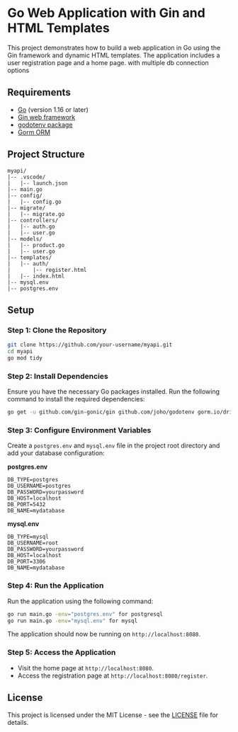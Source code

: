 
# Go Web Application with Gin and HTML Templates

This project demonstrates how to build a web application in Go using the Gin framework and dynamic HTML templates. The application includes a user registration page and a home page.
with multiple db connection options 

## Requirements

- [Go](https://golang.org/dl/) (version 1.16 or later)
- [Gin web framework](https://github.com/gin-gonic/gin)
- [godotenv package](https://github.com/joho/godotenv)
- [Gorm ORM](https://gorm.io/driver/postgres/)

## Project Structure

```
myapi/
|-- .vscode/
|   |-- launch.json
|-- main.go
|-- config/
|   |-- config.go
|-- migrate/
|   |-- migrate.go
|-- controllers/
|   |-- auth.go
|   |-- user.go
|-- models/
|   |-- product.go
|   |-- user.go
|-- templates/
|   |-- auth/
|       |-- register.html
|   |-- index.html
|-- mysql.env
|-- postgres.env
```

## Setup

### Step 1: Clone the Repository

```sh
git clone https://github.com/your-username/myapi.git
cd myapi
go mod tidy
```

### Step 2: Install Dependencies

Ensure you have the necessary Go packages installed. Run the following command to install the required dependencies:

```sh
go get -u github.com/gin-gonic/gin github.com/joho/godotenv gorm.io/driver/postgres gorm.io/gorm
```

### Step 3: Configure Environment Variables

Create a `postgres.env` and `mysql.env` file in the project root directory and add your database configuration:

**postgres.env**

```plaintext
DB_TYPE=postgres
DB_USERNAME=postgres
DB_PASSWORD=yourpassword
DB_HOST=localhost
DB_PORT=5432
DB_NAME=mydatabase
```

**mysql.env**

```plaintext
DB_TYPE=mysql
DB_USERNAME=root
DB_PASSWORD=yourpassword
DB_HOST=localhost
DB_PORT=3306
DB_NAME=mydatabase
```
### Step 4: Run the Application

Run the application using the following command:

```sh
go run main.go -env="postgres.env" for postgresql
go run main.go -env="mysql.env" for mysql
```

The application should now be running on `http://localhost:8080`.

### Step 5: Access the Application

- Visit the home page at `http://localhost:8080`.
- Access the registration page at `http://localhost:8080/register`.

## License

This project is licensed under the MIT License - see the [LICENSE](LICENSE) file for details.
